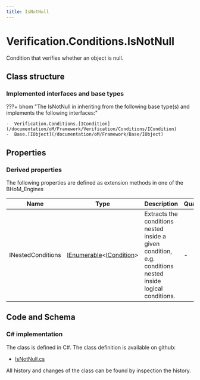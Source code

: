 ```yaml
---
title: IsNotNull
---
```


# Verification.Conditions.IsNotNull

Condition that verifies whether an object is null.

## Class structure

### Implemented interfaces and base types

???+ bhom "The IsNotNull in inheriting from the following base type(s) and implements the following interfaces:"

    -  Verification.Conditions.[ICondition](/documentation/oM/Framework/Verification/Conditions/ICondition)
    -  Base.[IObject](/documentation/oM/Framework/Base/IObject)


## Properties

### Derived properties

The following properties are defined as extension methods in one of the BHoM_Engines

| Name             | Type             | Description      | Quantity         | Engine           |
|------------------|------------------|------------------|------------------|------------------|
| INestedConditions | [IEnumerable](https://learn.microsoft.com/en-us/dotnet/api/System.Collections.Generic.IEnumerable-1?view=netstandard-2.0)&lt;[ICondition](/documentation/oM/Framework/Verification/Conditions/ICondition)&gt; | Extracts the conditions nested inside a given condition, e.g. conditions nested inside logical conditions. | - | Verification_Engine |


## Code and Schema

### C# implementation

The class is defined in C#. The class definition is available on github:

- [IsNotNull.cs](https://github.com/BHoM/BHoM/blob/develop/Verification_oM/Conditions\IsNotNull.cs)

All history and changes of the class can be found by inspection the history.
